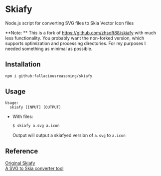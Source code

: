 # Skiafy
Node.js script for converting SVG files to Skia Vector Icon files

**Note: ** This is a fork of https://github.com/zhsoft88/skiafy with much less
functionality. You probably want the non-forked version, which supports
optimization and processing directories. For my purposes I needed something as
minimal as possible.

## Installation

```sh
npm i github:fallaciousreasoning/skiafy
```

## Usage

```
Usage:
  skiafy [INPUT] [OUTPUT]

```

* With files:

  ```sh
  $ skiafy a.svg a.icon
  ```

  Output will output a skiafyed version of `a.svg` to `a.icon`

## Reference

[Original Skiafy](https://github.com/zhsoft88/skiafy)<br/>
[A SVG to Skia converter tool](https://github.com/evanstade/skiafy)<br/>
